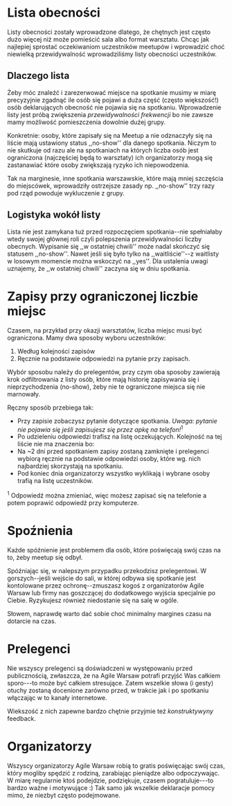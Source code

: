 # Lista obecności

Listy obecności zostały wprowadzone dlatego, że chętnych jest często dużo więcej niż może pomieścić sala albo format warsztatu. Chcąc jak najlepiej sprostać oczekiwaniom uczestników meetupów i wprowadzić choć niewielką przewidywalność wprowadziliśmy listy obecności uczestników.


## Dlaczego lista

Żeby móc znaleźć i zarezerwować miejsce na spotkanie musimy w miarę precyzyjnie zgadnąć ile osób się pojawi a duża część (często większość!) osób deklarujących obecność nie pojawia się na spotkaniu. Wprowadzenie listy jest próbą zwiększenia _przewidywalności frekwencji_ bo nie zawsze mamy możliwość pomieszczenia dowolnie dużej grupy.

Konkretnie: osoby, które zapisały się na Meetup a nie odznaczyły się na liście mają ustawiony status ,,no-show'' dla danego spotkania. Niczym to nie skutkuje od razu ale na spotkaniach na których liczba osób jest ograniczona (najczęściej będą to warsztaty) ich organizatorzy mogą się zastanawiać które osoby zwiększają ryzyko ich niepowodzenia.

Tak na marginesie, inne spotkania warszawskie, które mają mniej szczęścia do miejscówek, wprowadziły ostrzejsze zasady np. ,,no-show'' trzy razy pod rząd powoduje wykluczenie z grupy.

## Logistyka wokół listy

Lista nie jest zamykana tuż przed rozpoczęciem spotkania--nie spełniałaby wtedy swojej głównej roli czyli polepszenia przewidywalności liczby obecnych. Wypisanie się ,,w ostatniej chwili'' może nadal skończyć się statusem ,,no-show''. Nawet jeśli się było tylko na ,,waitliście''--z waitlisty w losowym momencie można wskoczyć na ,,yes''. Dla ustalenia uwagi uznajemy, że ,,w ostatniej chwili'' zaczyna się w dniu spotkania.

# Zapisy przy ograniczonej liczbie miejsc

Czasem, na przykład przy okazji warsztatów, liczba miejsc musi być ograniczona. Mamy dwa sposoby wyboru uczestników: 

1. Według kolejności zapisów 
2. Ręcznie na podstawie odpowiedzi na pytanie przy zapisach. 

Wybór sposobu należy do prelegentów, przy czym oba sposoby zawierają krok odfiltrowania z listy osób, które mają historię zapisywania się i nieprzychodzenia (no-show), żeby nie te ograniczone miejsca się nie marnowały.
   
Ręczny sposób przebiega tak:

  - Przy zapisie zobaczysz pytanie dotyczące spotkania. *Uwaga: pytanie nie pojawia się jeśli zapisujesz się przez apkę na telefon!*<sup>1</sup>
  - Po udzieleniu odpowiedzi trafisz na listę oczekujących. Kolejność na tej liście nie ma znaczenia bo:
  - Na ~2 dni przed spotkaniem zapisy zostaną zamknięte i prelegenci wybiorą ręcznie na podstawie odpowiedzi osoby, które wg. nich najbardziej skorzystają na spotkaniu.
  - Pod koniec dnia organizatorzy wszystko wyklikają i wybrane osoby trafią na listę uczestników.

<sup>1</sup> Odpowiedź można zmieniać, więc możesz zapisać się na telefonie a potem poprawić odpowiedź przy komputerze.

# Spoźnienia

Każde spóźnienie jest problemem dla osób, które poświęcają swój czas na to, żeby meetup się odbył.

Spóźniając się, w nalepszym przypadku przekodzisz prelegentowi. W gorszych--jeśli wejście do sali, w której odbywa się spotkanie jest kontolowane przez ochronę--zmuszasz kogoś z organizatorów Agile Warsaw lub firmy nas goszczącej do dodatkowego wyjścia specjalnie po Ciebie. Ryzykujesz również niedostanie się na salę w ogóle.

Słowem, naprawdę warto dać sobie choć minimalny margines czasu na dotarcie na czas.

# Prelegenci

Nie wszyscy prelegenci są doświadczeni w występowaniu przed publicznością, zwłaszcza, że na Agile Warsaw potrafi przyjść Was całkiem sporo---to może być całkiem stresujące. Zatem wszelkie słowa (i gesty) otuchy zostaną docenione zarówno przed, w trakcie jak i po spotkaniu włączając w to kanały internetowe.

Wiekszość z nich zapewne bardzo chętnie przyjmie też _konstruktywyny_ feedback.

# Organizatorzy

Wszyscy organizatorzy Agile Warsaw robią to gratis poświęcając swój czas, który mogliby spędzić z rodziną, zarabiając pieniądze albo odpoczywając. W miarę regularnie ktoś podejdzie, podziękuje, czasem pogratuluje---to bardzo ważne i motywujące :) Tak samo jak wszelkie deklaracje pomocy mimo, że niezbyt często podejmowane.
